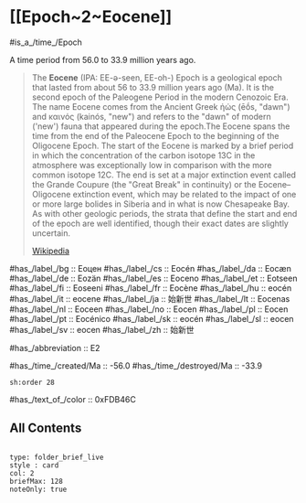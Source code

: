 
# [[Epoch~2~Eocene]] 

#is_a_/time_/Epoch 

A time period from 56.0 to 33.9 million years ago. 

> The **Eocene** (IPA:  EE-ə-seen, EE-oh-) Epoch is a geological epoch that lasted from about 56 to 33.9 million years ago (Ma). It is the second epoch of the Paleogene Period in the modern Cenozoic Era. The name Eocene comes from the Ancient Greek ἠώς (ēṓs, "dawn") and καινός (kainós, "new") and refers to the "dawn" of modern ('new') fauna that appeared during the epoch.The Eocene spans the time from the end of the Paleocene Epoch to the beginning of the Oligocene Epoch. The start of the Eocene is marked by a brief period in which the concentration of the carbon isotope 13C in the atmosphere was exceptionally low in comparison with the more common isotope 12C. The end is set at a major extinction event called the Grande Coupure (the "Great Break" in continuity) or the Eocene–Oligocene extinction event, which may be related to the impact of one or more large bolides in Siberia and in what is now Chesapeake Bay. As with other geologic periods, the strata that define the start and end of the epoch are well identified, though their exact dates are slightly uncertain.
>
> [Wikipedia](https://en.wikipedia.org/wiki/Eocene)

#has_/label_/bg  :: Еоцен
#has_/label_/cs  :: Eocén
#has_/label_/da  :: Eocæn
#has_/label_/de  :: Eozän
#has_/label_/es  :: Eoceno
#has_/label_/et  :: Eotseen
#has_/label_/fi  :: Eoseeni
#has_/label_/fr  :: Eocène
#has_/label_/hu  :: eocén
#has_/label_/it  :: eocene
#has_/label_/ja  :: 始新世
#has_/label_/lt  :: Eocenas
#has_/label_/nl  :: Eoceen
#has_/label_/no  :: Eocen
#has_/label_/pl  :: Eocen
#has_/label_/pt  :: Eocénico
#has_/label_/sk  :: eocén
#has_/label_/sl  :: eocen
#has_/label_/sv  :: eocen
#has_/label_/zh  :: 始新世

#has_/abbreviation :: E2

#has_/time_/created/Ma :: -56.0
#has_/time_/destroyed/Ma :: -33.9

    sh:order 28 

#has_/text_of_/color :: 0xFDB46C

## All Contents

```folderv
```

```ccard
type: folder_brief_live
style : card
col: 2
briefMax: 128
noteOnly: true
```


